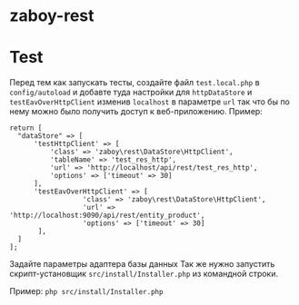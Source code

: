 # zaboy-rest

# Test

Перед тем как запускать тесты, создайте файл `test.local.php` в `config/autoload`
и добавте туда настройки для `httpDataStore` и `testEavOverHttpClient` изменив `localhost` в параметре `url` так что бы по нему можно было получить доступ к веб-приложению.
Пример:

```
return [
  "dataStore" => [
      'testHttpClient' => [
          'class' => 'zaboy\rest\DataStore\HttpClient',
          'tableName' => 'test_res_http',
          'url' => 'http://localhost/api/rest/test_res_http',
          'options' => ['timeout' => 30]
      ],
      'testEavOverHttpClient' => [
                  'class' => 'zaboy\rest\DataStore\HttpClient',
                  'url' => 'http://localhost:9090/api/rest/entity_product',
                  'options' => ['timeout' => 30]
       ],
  ]
];
```

Задайте параметры адаптера базы данных
Так же нужно запустить скрипт-установщик `src/install/Installer.php` из командной строки.

Пример:
`php src/install/Installer.php`

 
